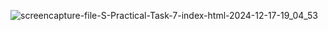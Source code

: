 ![screencapture-file-S-Practical-Task-7-index-html-2024-12-17-19_04_53](https://github.com/user-attachments/assets/6420274f-0b59-4639-bd3d-96dfdf40eafd)
